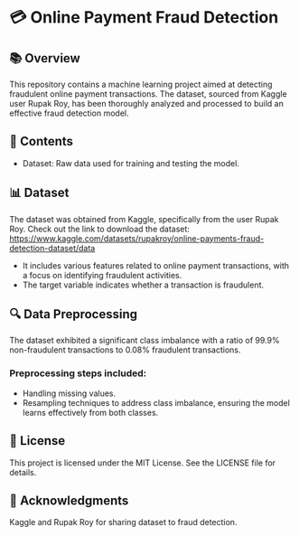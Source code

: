 # 💳 Online Payment Fraud Detection

## 📚 Overview
This repository contains a machine learning project aimed at detecting fraudulent online payment transactions. The dataset, sourced from Kaggle user Rupak Roy, has been thoroughly analyzed and processed to build an effective fraud detection model.

## 📁 Contents
* Dataset: Raw data used for training and testing the model.

## 📊 Dataset
The dataset was obtained from Kaggle, specifically from the user Rupak Roy. Check out the link to download the dataset: https://www.kaggle.com/datasets/rupakroy/online-payments-fraud-detection-dataset/data
* It includes various features related to online payment transactions, with a focus on identifying fraudulent activities.
* The target variable indicates whether a transaction is fraudulent.

## 🔍 Data Preprocessing
The dataset exhibited a significant class imbalance with a ratio of 99.9% non-fraudulent transactions to 0.08% fraudulent transactions.
### Preprocessing steps included:
* Handling missing values.
* Resampling techniques to address class imbalance, ensuring the model learns effectively from both classes.

## 📝 License
This project is licensed under the MIT License. See the LICENSE file for details.

## 🙌 Acknowledgments
Kaggle and Rupak Roy for sharing dataset to fraud detection.
